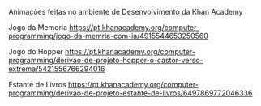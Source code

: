 
Animações feitas no ambiente de Desenvolvimento da Khan Academy

Jogo da Memoria
https://pt.khanacademy.org/computer-programming/jogo-da-memria-com-ia/4915544653250560

Jogo do Hopper
https://pt.khanacademy.org/computer-programming/derivao-de-projeto-hopper-o-castor-verso-extrema/5421556766294016

Estante de Livros
https://pt.khanacademy.org/computer-programming/derivao-de-projeto-estante-de-livros/6497869772046336


